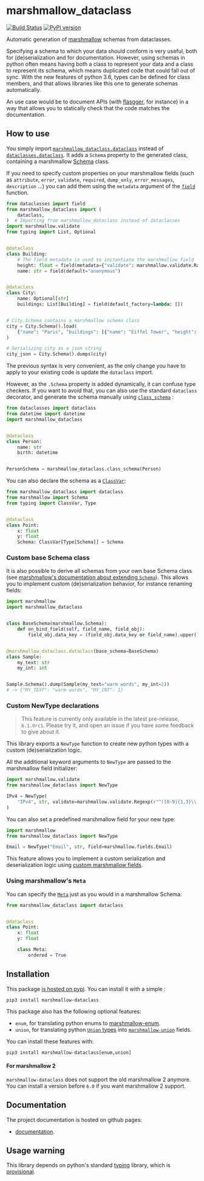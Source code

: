 # marshmallow_dataclass
[![Build Status](https://travis-ci.org/lovasoa/marshmallow_dataclass.svg?branch=master)](https://travis-ci.org/lovasoa/marshmallow_dataclass)
[![PyPI version](https://badge.fury.io/py/marshmallow-dataclass.svg)](https://badge.fury.io/py/marshmallow-dataclass)

Automatic generation of [marshmallow](https://marshmallow.readthedocs.io/) schemas from dataclasses.

Specifying a schema to which your data should conform is very useful, both for (de)serialization and for documentation.
However, using schemas in python often means having both a class to represent your data and a class to represent its schema, which means duplicated code that could fall out of sync. With the new features of python 3.6, types can be defined for class members, and that allows libraries like this one to generate schemas automatically.

An use case would be to document APIs (with [flasgger](https://github.com/rochacbruno/flasgger#flasgger), for instance) in a way that allows you to statically check that the code matches the documentation.

## How to use

You simply import
[`marshmallow_dataclass.dataclass`](https://lovasoa.github.io/marshmallow_dataclass/html/marshmallow_dataclass.html#marshmallow_dataclass.dataclass)
instead of
[`dataclasses.dataclass`](https://docs.python.org/3/library/dataclasses.html#dataclasses.dataclass).
It adds a `Schema` property to the generated class,
containing a marshmallow
[Schema](https://marshmallow.readthedocs.io/en/2.x-line/api_reference.html#marshmallow.Schema)
class.

If you need to specify custom properties on your marshmallow fields
(such as `attribute`, `error`, `validate`, `required`, `dump_only`, `error_messages`, `description` ...)
you can add them using the `metadata` argument of the
[`field`](https://docs.python.org/3/library/dataclasses.html#dataclasses.field)
function.

```python
from dataclasses import field
from marshmallow_dataclass import (
    dataclass,
)  # Importing from marshmallow_dataclass instead of dataclasses
import marshmallow.validate
from typing import List, Optional


@dataclass
class Building:
    # The field metadata is used to instantiate the marshmallow field
    height: float = field(metadata={"validate": marshmallow.validate.Range(min=0)})
    name: str = field(default="anonymous")


@dataclass
class City:
    name: Optional[str]
    buildings: List[Building] = field(default_factory=lambda: [])


# City.Schema contains a marshmallow schema class
city = City.Schema().load(
    {"name": "Paris", "buildings": [{"name": "Eiffel Tower", "height": 324}]}
)

# Serializing city as a json string
city_json = City.Schema().dumps(city)
```

The previous  syntax is very convenient, as the only change
you have to apply to your existing code is update the
`dataclass` import.

However, as the `.Schema` property is added dynamically,
it can confuse type checkers.
If you want to avoid that, you can also use the standard
`dataclass` decorator, and generate the schema manually
using
[`class_schema`](https://lovasoa.github.io/marshmallow_dataclass/html/marshmallow_dataclass.html#marshmallow_dataclass.class_schema)
:

```python
from dataclasses import dataclass
from datetime import datetime
import marshmallow_dataclass


@dataclass
class Person:
    name: str
    birth: datetime


PersonSchema = marshmallow_dataclass.class_schema(Person)
```

You can also declare the schema as a
[`ClassVar`](https://docs.python.org/3/library/typing.html#typing.ClassVar):

```python
from marshmallow_dataclass import dataclass
from marshmallow import Schema
from typing import ClassVar, Type


@dataclass
class Point:
    x: float
    y: float
    Schema: ClassVar[Type[Schema]] = Schema
```

### Custom base Schema class

It is also possible to derive all schemas from your own 
base Schema class
(see [marshmallow's documentation about extending `Schema`](https://marshmallow.readthedocs.io/en/stable/extending.html)).
This allows you to implement custom (de)serialization
behavior, for instance renaming fields:

```python
import marshmallow
import marshmallow_dataclass


class BaseSchema(marshmallow.Schema):
    def on_bind_field(self, field_name, field_obj):
        field_obj.data_key = (field_obj.data_key or field_name).upper()


@marshmallow_dataclass.dataclass(base_schema=BaseSchema)
class Sample:
    my_text: str
    my_int: int


Sample.Schema().dump(Sample(my_text="warm words", my_int=1))
# -> {"MY_TEXT": "warm words", "MY_INT": 1}
```

### Custom NewType declarations

> This feature is currently only available
> in the latest pre-release, `6.1.0rc1`.
> Please try it, and open an issue if you have
> some feedback to give about it.

This library exports a `NewType` function
to create new python types with a custom
(de)serialization logic.

All the additional keyword arguments to
`NewType` are passed to the marshmallow
field initializer:

```python
import marshmallow.validate
from marshmallow_dataclass import NewType

IPv4 = NewType(
    "IPv4", str, validate=marshmallow.validate.Regexp(r"^([0-9]{1,3}\\.){3}[0-9]{1,3}$")
)
```

You can also set a predefined marshmallow field
for your new type:

```python
import marshmallow
from marshmallow_dataclass import NewType

Email = NewType("Email", str, field=marshmallow.fields.Email)
```

This feature allows you to implement a custom 
serialization and deserialization logic using
[custom marshmallow fields](https://marshmallow.readthedocs.io/en/stable/custom_fields.html#creating-a-field-class).

### Using marshmallow's `Meta`
You can specify the
[`Meta`](https://marshmallow.readthedocs.io/en/3.0/api_reference.html#marshmallow.Schema.Meta)
just as you would in a marshmallow Schema:

```python
from marshmallow_dataclass import dataclass


@dataclass
class Point:
    x: float
    y: float

    class Meta:
        ordered = True
```

## Installation
This package [is hosted on pypi](https://pypi.org/project/marshmallow-dataclass/).
You can install it with a simple :

```shell
pip3 install marshmallow-dataclass
```

This package also has the following optional features:
 - `enum`, for translating python enums to 
[marshmallow-enum](https://github.com/justanr/marshmallow_enum).
 - `union`, for translating python
 [`Union` types](https://docs.python.org/3/library/typing.html#typing.Union)
 into [`marshmallow-union`](https://pypi.org/project/marshmallow-union/)
 fields.
 
You can install these features with:

```shell 
pip3 install marshmallow-dataclass[enum,union]
```

#### For marshmallow 2
`marshmallow-dataclass` does not support the old
marshmallow 2 anymore.
You can install a version before `6.0`
if you want marshmallow 2 support.

## Documentation

The project documentation is hosted on github pages:
 - [documentation](https://lovasoa.github.io/marshmallow_dataclass/).

## Usage warning

This library depends on python's standard
[typing](https://docs.python.org/3/library/typing.html)
library, which is
[provisional](https://docs.python.org/3/glossary.html#term-provisional-api).

